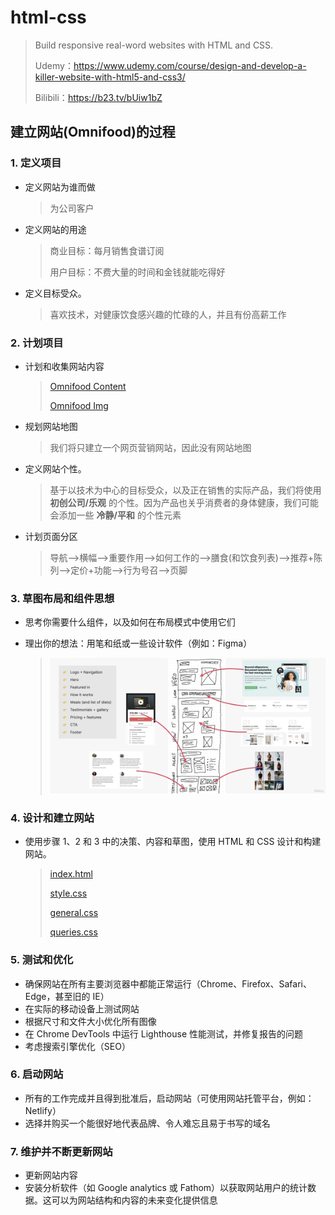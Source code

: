 # html-css

> Build responsive real-word websites with HTML and CSS.
>
> Udemy：https://www.udemy.com/course/design-and-develop-a-killer-website-with-html5-and-css3/
>
> Bilibili：https://b23.tv/bUiw1bZ


## 建立网站(Omnifood)的过程

### 1. 定义项目

- 定义网站为谁而做

  > 为公司客户

- 定义网站的用途

  > 商业目标：每月销售食谱订阅
  >
  > 用户目标：不费大量的时间和金钱就能吃得好

- 定义目标受众。

  > 喜欢技术，对健康饮食感兴趣的忙碌的人，并且有份高薪工作

### 2. 计划项目

- 计划和收集网站内容

  > [Omnifood Content](Omnifood/content.md)
  >
  > [Omnifood Img](Omnifood/img)

- 规划网站地图

  > 我们将只建立一个网页营销网站，因此没有网站地图

- 定义网站个性。

  > 基于以技术为中心的目标受众，以及正在销售的实际产品，我们将使用 **初创公司/乐观** 的个性。因为产品也关乎消费者的身体健康，我们可能会添加一些 **冷静/平和** 的个性元素

- 计划页面分区

  > 导航—>横幅—>重要作用—>如何工作的—>膳食(和饮食列表)—>推荐+陈列—>定价+功能—>行为号召—>页脚

### 3. 草图布局和组件思想

- 思考你需要什么组件，以及如何在布局模式中使用它们

- 理出你的想法：用笔和纸或一些设计软件（例如：Figma）

  > ![components-layouts](img/components-layouts.png)

### 4. 设计和建立网站

- 使用步骤 1、2 和 3 中的决策、内容和草图，使用 HTML 和 CSS 设计和构建网站。
  > [index.html](Omnifood/index.html)
  > 
  > [style.css](Omnifood/css/style.css)
  > 
  > [general.css](Omnifood/css/general.css)
  > 
  > [queries.css](Omnifood/css/queries.css)

### 5. 测试和优化

- 确保网站在所有主要浏览器中都能正常运行（Chrome、Firefox、Safari、Edge，甚至旧的 IE）
- 在实际的移动设备上测试网站
- 根据尺寸和文件大小优化所有图像
- 在 Chrome DevTools 中运行 Lighthouse 性能测试，并修复报告的问题
- 考虑搜索引擎优化（SEO）

### 6. 启动网站

- 所有的工作完成并且得到批准后，启动网站（可使用网站托管平台，例如：Netlify）
- 选择并购买一个能很好地代表品牌、令人难忘且易于书写的域名

### 7. 维护并不断更新网站

- 更新网站内容
- 安装分析软件（如 Google analytics 或 Fathom）以获取网站用户的统计数据。这可以为网站结构和内容的未来变化提供信息
